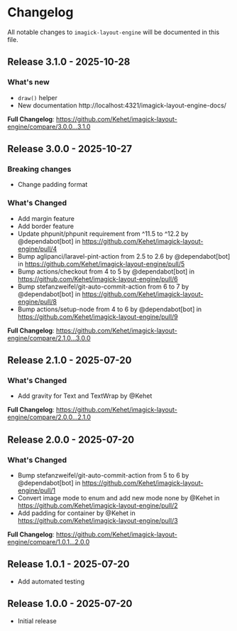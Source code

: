 # Changelog

All notable changes to `imagick-layout-engine` will be documented in this file.

## Release 3.1.0 - 2025-10-28

### What's new

- `draw()` helper
- New documentation http://localhost:4321/imagick-layout-engine-docs/

**Full Changelog**: https://github.com/Kehet/imagick-layout-engine/compare/3.0.0...3.1.0

## Release 3.0.0 - 2025-10-27

### Breaking changes

* Change padding format

### What's Changed

* Add margin feature
* Add border feature
* Update phpunit/phpunit requirement from ^11.5 to ^12.2 by @dependabot[bot] in https://github.com/Kehet/imagick-layout-engine/pull/4
* Bump aglipanci/laravel-pint-action from 2.5 to 2.6 by @dependabot[bot] in https://github.com/Kehet/imagick-layout-engine/pull/5
* Bump actions/checkout from 4 to 5 by @dependabot[bot] in https://github.com/Kehet/imagick-layout-engine/pull/6
* Bump stefanzweifel/git-auto-commit-action from 6 to 7 by @dependabot[bot] in https://github.com/Kehet/imagick-layout-engine/pull/8
* Bump actions/setup-node from 4 to 6 by @dependabot[bot] in https://github.com/Kehet/imagick-layout-engine/pull/9

**Full Changelog**: https://github.com/Kehet/imagick-layout-engine/compare/2.1.0...3.0.0

## Release 2.1.0 - 2025-07-20

### What's Changed

* Add gravity for Text and TextWrap by @Kehet

**Full Changelog**: https://github.com/Kehet/imagick-layout-engine/compare/2.0.0...2.1.0

## Release 2.0.0 - 2025-07-20

### What's Changed

* Bump stefanzweifel/git-auto-commit-action from 5 to 6 by @dependabot[bot] in https://github.com/Kehet/imagick-layout-engine/pull/1
* Convert image mode to enum and add new mode none by @Kehet in https://github.com/Kehet/imagick-layout-engine/pull/2
* Add padding for container by @Kehet in https://github.com/Kehet/imagick-layout-engine/pull/3

**Full Changelog**: https://github.com/Kehet/imagick-layout-engine/compare/1.0.1...2.0.0

## Release 1.0.1 - 2025-07-20

- Add automated testing

## Release 1.0.0 - 2025-07-20

- Initial release
